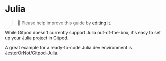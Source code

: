 # Julia

> 🚧 Please help improve this guide by [editing it](https://gitpod.io/#https://github.com/gitpod-io/website/blob/master/src/docs/julia_in_gitpod.md).

While Gitpod doesn't currently support Julia out-of-the-box, it's easy to set up your Julia project in Gitpod.

A great example for a ready-to-code Julia dev environment is [JesterOrNot/Gitpod-Julia](https://github.com/JesterOrNot/Gitpod-Julia).
